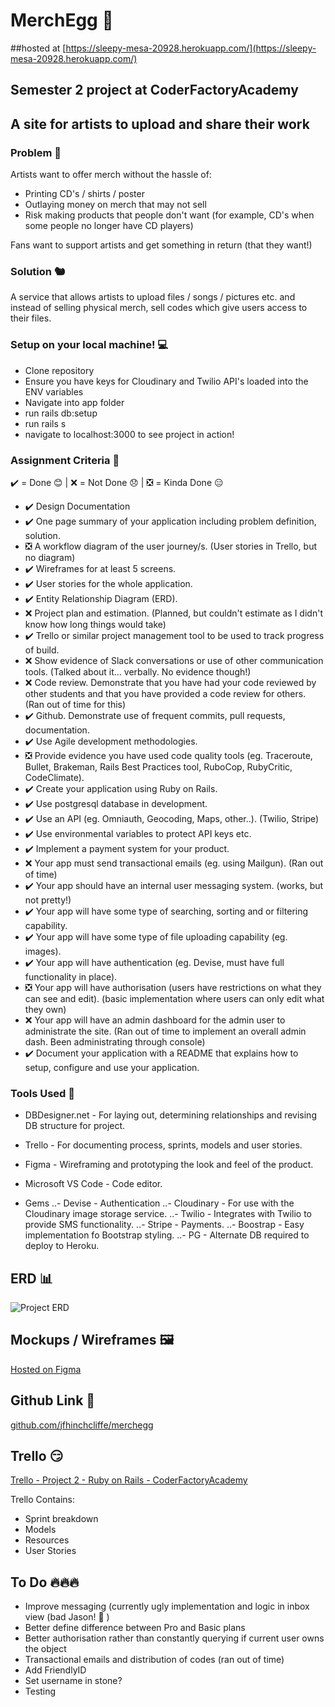 # MerchEgg 🍳
##hosted at [https://sleepy-mesa-20928.herokuapp.com/](https://sleepy-mesa-20928.herokuapp.com/)

## Semester 2 project at CoderFactoryAcademy
## A site for artists to upload and share their work
### Problem 🐙
Artists want to offer merch without the hassle of:
- Printing CD's / shirts / poster
- Outlaying money on merch that may not sell
- Risk making products that people don't want (for example, CD's when some people no longer have CD players)

Fans want to support artists and get something in return (that they want!)

### Solution 🐿
A service that allows artists to upload files / songs / pictures etc. and instead of selling physical merch, sell codes which give users access to their files. 

### Setup on your local machine! 💻 
- Clone repository
- Ensure you have keys for Cloudinary and Twilio API's loaded into the ENV variables
- Navigate into app folder
- run rails db:setup
- run rails s
- navigate to localhost:3000 to see project in action!

### Assignment Criteria 📑
✔️ = Done 😊 | ❌ = Not Done 😞 | ❎ = Kinda Done 😑

- ✔️ Design Documentation
- ✔️ One page summary of your application including problem definition, solution.
- ❎ A workflow diagram of the user journey/s. (User stories in Trello, but no diagram)
- ✔️ Wireframes for at least 5 screens.
- ✔️ User stories for the whole application.
- ✔️ Entity Relationship Diagram (ERD).
- ❌ Project plan and estimation. (Planned, but couldn't estimate as I didn't know how long things would take)
- ✔️ Trello or similar project management tool to be used to track progress of build.
- ❌ Show evidence of Slack conversations or use of other communication tools. (Talked about it... verbally. No evidence though!)
- ❌ Code review. Demonstrate that you have had your code reviewed by other students and that you have provided a code review for others. (Ran out of time for this)
- ✔️ Github. Demonstrate use of frequent commits, pull requests, documentation.
- ✔️ Use Agile development methodologies.
- ❎ Provide evidence you have used code quality tools (eg. Traceroute, Bullet, Brakeman, Rails Best Practices tool, RuboCop, RubyCritic, CodeClimate).
- ✔️ Create your application using Ruby on Rails.
- ✔️ Use postgresql database in development.
- ✔️ Use an API (eg. Omniauth, Geocoding, Maps, other..). (Twilio, Stripe)
- ✔️ Use environmental variables to protect API keys etc.
- ✔️ Implement a payment system for your product.
- ❌ Your app must send transactional emails (eg. using Mailgun). (Ran out of time)
- ️✔️ Your app should have an internal user messaging system. (works, but not pretty!)
- ✔️ Your app will have some type of searching, sorting and or filtering capability.
- ✔️ Your app will have some type of file uploading capability (eg. images).
- ✔️ Your app will have authentication (eg. Devise, must have full functionality in place).
- ❎ Your app will have authorisation (users have restrictions on what they can see and edit). (basic implementation where users can only edit what they own)
- ❌ Your app will have an admin dashboard for the admin user to administrate the site. (Ran out of time to implement an overall admin dash. Been administrating through console)
- ✔️ Document your application with a README that explains how to setup, configure and use your application.

### Tools Used 🔨
- DBDesigner.net - For laying out, determining relationships and revising DB structure for project.
- Trello - For documenting process, sprints, models and user stories.
- Figma - Wireframing and prototyping the look and feel of the product.
- Microsoft VS Code - Code editor.

- Gems
..- Devise - Authentication
..- Cloudinary - For use with the Cloudinary image storage service.
..- Twilio - Integrates with Twilio to provide SMS functionality.
..- Stripe - Payments.
..- Boostrap - Easy implementation fo Bootstrap styling.
..- PG - Alternate DB required to deploy to Heroku.

## ERD 📊
![Project ERD](http://res.cloudinary.com/hinchy/image/upload/v1479963295/project_erd_sqnow2.png "ERD Diagram")

## Mockups / Wireframes 🖼
[Hosted on Figma](https://www.figma.com/file/Mg97uXLtxdUPRn7eT7qpDEY0/merch.ey)

## Github Link 🍔
[github.com/jfhinchcliffe/merchegg](https://github.com/jfhinchcliffe/merchegg)

## Trello 😏
[Trello - Project 2 - Ruby on Rails - CoderFactoryAcademy](https://trello.com/b/WCU6yBf9/project-2-ruby-on-rails-coderfactoryacademy)

Trello Contains:
- Sprint breakdown
- Models
- Resources
- User Stories

## To Do 🔥🔥🔥
- Improve messaging (currently ugly implementation and logic in inbox view (bad Jason! 👿 )
- Better define difference between Pro and Basic plans
- Better authorisation rather than constantly querying if current user owns the object
- Transactional emails and distribution of codes (ran out of time)
- Add FriendlyID
- Set username in stone?
- Testing
